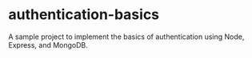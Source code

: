 # authentication-basics
A sample project to implement the basics of authentication using Node, Express, and MongoDB.
